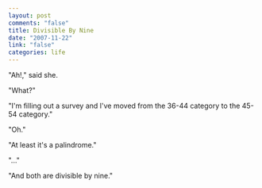 ```yaml
--- 
layout: post
comments: "false"
title: Divisible By Nine
date: "2007-11-22"
link: "false"
categories: life
---
```

"Ah!," said she.

"What?"

"I'm filling out a survey and I've moved from the 36-44 category to the 45-54 category."

"Oh."

"At least it's a palindrome."

"..."

"And both are divisible by nine."
